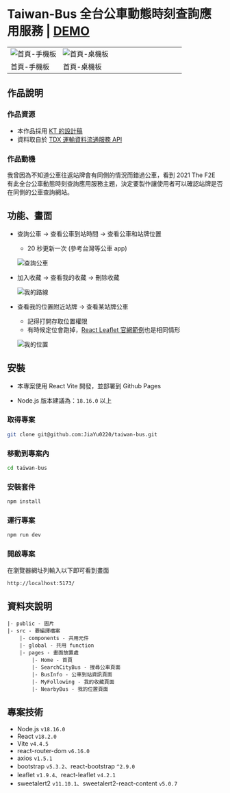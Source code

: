 # Taiwan-Bus 全台公車動態時刻查詢應用服務 | [DEMO](https://jiayu0220.github.io/taiwan-bus/)

<table width="100%">
  <tr>
  <td width="30%"><img src="https://github.com/JiaYu0220/taiwan-bus/assets/134919211/3ae517ba-0a64-4488-b371-11390961312d" alt="首頁-手機板"></td>
  <td width="70%"><img src="https://github.com/JiaYu0220/taiwan-bus/assets/134919211/5d1db1c9-9fdb-465f-bea6-c473631427c7" alt="首頁-桌機板"></td>
  </tr>
  <tr>
  <td width="30%">首頁-手機板</td>
  <td width="70%">首頁-桌機板</td>
  </tr>
</table>

## 作品說明

### 作品資源

- 本作品採用 [KT 的設計稿](https://www.behance.net/gallery/131646273/Taiwan-Bus-Project)
- 資料取自於 [TDX 運輸資料流通服務 API](https://tdx.transportdata.tw/api-service/swagger#/CityBus)

### 作品動機

我曾因為不知道公車往返站牌會有同側的情況而錯過公車，看到 2021 The F2E 有此全台公車動態時刻查詢應用服務主題，決定要製作讓使用者可以確認站牌是否在同側的公車查詢網站。

## 功能、畫面

- 查詢公車 -> 查看公車到站時間 -> 查看公車和站牌位置
  - 20 秒更新一次 (參考台灣等公車 app)

  ![查詢公車](https://github.com/JiaYu0220/taiwan-bus/assets/134919211/c653bd39-21c2-4c2f-9164-da92db802ea5)


- 加入收藏 -> 查看我的收藏 -> 刪除收藏

  ![我的路線](https://github.com/JiaYu0220/taiwan-bus/assets/134919211/63ac0b1e-7005-4b81-a8ea-cf51143d5ace)



- 查看我的位置附近站牌 -> 查看某站牌公車
  - 記得打開存取位置權限
  - 有時候定位會跑掉，[React Leaflet 官網範例](https://react-leaflet.js.org/docs/example-events/)也是相同情形
    
   ![我的位置](https://github.com/JiaYu0220/taiwan-bus/assets/134919211/7ed6f074-1510-404a-96a9-b3d61a26a600)


## 安裝

- 本專案使用 React Vite 開發，並部署到 Github Pages

- Node.js 版本建議為：`18.16.0` 以上

### 取得專案

```bash
git clone git@github.com:JiaYu0220/taiwan-bus.git
```

### 移動到專案內

```bash
cd taiwan-bus
```

### 安裝套件

```bash
npm install
```

### 運行專案

```bash
npm run dev
```

### 開啟專案

在瀏覽器網址列輸入以下即可看到畫面

```bash
http://localhost:5173/
```

## 資料夾說明

```
|- public - 圖片
|- src - 要編譯檔案
    |- components - 共用元件
    |- global - 共用 function
    |- pages - 畫面放置處
        |- Home - 首頁
        |- SearchCityBus - 搜尋公車頁面
        |- BusInfo - 公車到站資訊頁面
        |- MyFollowing - 我的收藏頁面
        |- NearbyBus - 我的位置頁面
```     

## 專案技術

- Node.js `v18.16.0`
- React `v18.2.0`
- Vite `v4.4.5`
- react-router-dom `v6.16.0`
- axios `v1.5.1`
- bootstrap `v5.3.2`、react-bootstrap `^2.9.0`
- leaflet `v1.9.4`、react-leaflet `v4.2.1`
- sweetalert2 `v11.10.1`、sweetalert2-react-content `v5.0.7`


